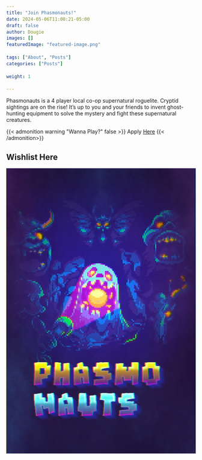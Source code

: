 ```yaml
---
title: "Join Phasmonauts!"
date: 2024-05-06T11:00:21-05:00
draft: false
author: Dougie
images: []
featuredImage: "featured-image.png"

tags: ["About", "Posts"]
categories: ["Posts"]

weight: 1

---
```


Phasmonauts is a 4 player local co-op supernatural roguelite. Cryptid sightings are on the rise! It’s up to you and your friends to invent ghost-hunting equipment to solve the mystery and fight these supernatural creatures.

<!--more-->


{{< admonition warning "Wanna Play?" false >}}
Apply [Here](https://store.steampowered.com/app/2654210/Phasmonauts/)
{{< /admonition>}}
## Wishlist Here
[![Wishlist](/images/phasmonauts-vertical.png)](https://store.steampowered.com/app/2654210/Phasmonauts/)

